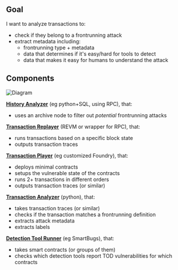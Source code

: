 ## Goal

I want to analyze transactions to:
- check if they belong to a frontrunning attack
- extract metadata including:
    - frontrunning type + metadata
    - data that determines if it's easy/hard for tools to detect
    - data that makes it easy for humans to understand the attack

## Components

![Diagram](http://www.plantuml.com/plantuml/png/PP9lRzCm4CRV-rESofjLejzWcZPAqP20JQNQcuAYQt9h8bmxEb-WGVtmNEmcIqYbAlRp_7n_phuFWYpDoHfBHt85YA-1gsCf1lHtMNlh-GAxjYQu9EdsdUty8rDxTu5lNY36e68Ea5FYgH7mho0bmS6Vtw2MhFL_5FZie6QlU0ZgQX6f56CA53nW85WyS5vMlqcp5VJ3tMmtkyVb0Z009YDpQi0ehza_La4yju0ERVkN-6U7bqdCUj7iTumkO2wLTy1KMso9hnd0CsmtBr-NyMXlJhECZqyooNb80jTMH_ripbf8vOwWaWeIDEMJbChMM1E7r1nTgQod9hd7qV1KMuANnZfYF5YTqTexOIqin4XvlvjMFBJxoJUku3PrcbIp_qX2YHFlBN3ZN8I_dv3bGtCC2U_CB9d6c9ibR9_NtMVnx8MSL6W1HJ3_bKgHj_mXOW_HX92JGwvyXDA1hDSYfuNdDCJGvJ3Npls21xBX_MW6C1s1ZK2Af1K7UArSeSDDhdHIvXkf6p5cygfMiI7zm-rgTJT_GlyBeDIqIpE_o3apsgazF3VJB_eZEIayt6UdpgRL7vWRyqZfg-pemHepR1BT3y-ahzBZIn_M2PxEyfvSqPpiFm00)

**[History Analyzer](./notes/transactions/components/History%20Analyzer.md)** (eg python+SQL, using RPC), that:
- uses an archive node to filter out *potential* frontrunning attacks

**[Transaction Replayer](./notes/transactions/components/Transaction%20Replayer.md)** (REVM or wrapper for RPC), that:
- runs transactions based on a specific block state
- outputs transaction traces

**[Transaction Player](./notes/transactions/components/Transaction%20Player.md)** (eg customized Foundry), that:
- deploys minimal contracts
- setups the vulnerable state of the contracts
- runs 2+ transactions in different orders
- outputs transaction traces (or similar)

**[Transaction Analyzer](./notes/transactions/components/History%20Analyzer.md)** (python), that:
- takes transaction traces (or similar)
- checks if the transaction matches a frontrunning definition
- extracts attack metadata
- extracts labels

**[Detection Tool Runner](./notes/transactions/components/Detection%20Tool%20Runner.md)** (eg SmartBugs), that:
- takes smart contracts (or groups of them)
- checks which detection tools report TOD vulnerabilities for which contracts